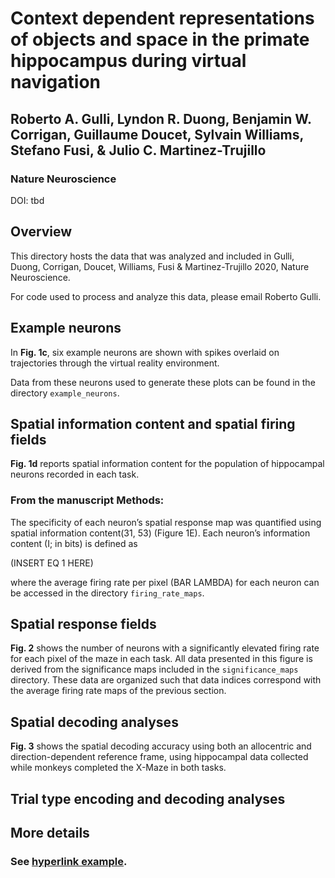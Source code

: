 # Context dependent representations of objects and space in the primate hippocampus during virtual navigation
## Roberto A. Gulli, Lyndon R. Duong, Benjamin W. Corrigan, Guillaume Doucet, Sylvain Williams, Stefano Fusi, & Julio C. Martinez-Trujillo

### Nature Neuroscience
DOI: tbd

## Overview

This directory hosts the data that was analyzed and included in Gulli, Duong, Corrigan, Doucet, Williams, Fusi & Martinez-Trujillo 2020, Nature Neuroscience. 

For code used to process and analyze this data, please email Roberto Gulli. 


## Example neurons

In **Fig. 1c**, six example neurons are shown with spikes overlaid on trajectories through the virtual reality environment. 

Data from these neurons used to generate these plots can be found in the directory `example_neurons`.


## Spatial information content and spatial firing fields

**Fig. 1d** reports spatial information content for the population of hippocampal neurons recorded in each task. 

### From the manuscript Methods: 
The specificity of each neuron’s spatial response map was quantified using spatial information content(31, 53) (Figure 1E). Each neuron’s information content (I; in bits) is defined as

(INSERT EQ 1 HERE)

where the average firing rate per pixel (BAR LAMBDA) for each neuron can be accessed in the directory `firing_rate_maps`.


## Spatial response fields
**Fig. 2** shows the number of neurons with a significantly elevated firing rate for each pixel of the maze in each task. All data presented in this figure is derived from the significance maps included in the `significance_maps` directory. These data are organized such that data indices correspond with the average firing rate maps of the previous section. 

## Spatial decoding analyses

**Fig. 3** shows the spatial decoding accuracy using both an allocentric and direction-dependent reference frame, using hippocampal data collected while monkeys completed the X-Maze in both tasks.  

## Trial type encoding and decoding analyses


## More details

### See [hyperlink example](http://www.google.com).
